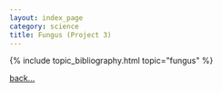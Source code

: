 ```yaml
---
layout: index_page
category: science
title: Fungus (Project 3)
---
```


{% include topic_bibliography.html topic="fungus" %}

[back...](/science)
